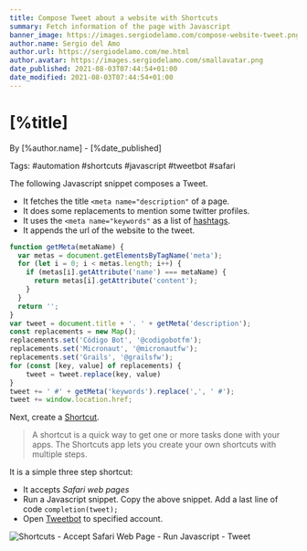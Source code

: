 ```yaml
---
title: Compose Tweet about a website with Shortcuts
summary: Fetch information of the page with Javascript
banner_image: https://images.sergiodelamo.com/compose-website-tweet.png
author.name: Sergio del Amo
author.url: https://sergiodelamo.com/me.html
author.avatar: https://images.sergiodelamo.com/smallavatar.png 
date_published: 2021-08-03T07:44:54+01:00
date_modified: 2021-08-03T07:44:54+01:00
---
```


# [%title]

By [%author.name] - [%date_published]

Tags: #automation #shortcuts #javascript #tweetbot #safari

The following Javascript snippet composes a Tweet. 

- It fetches the title `<meta name="description"` of a page.
- It does some replacements to mention some twitter profiles. 
- It uses the `<meta name="keywords"` as a list of [hashtags](https://help.twitter.com/en/using-twitter/how-to-use-hashtags).
- It appends the url of the website to the tweet. 

```javascript
function getMeta(metaName) {
  var metas = document.getElementsByTagName('meta');
  for (let i = 0; i < metas.length; i++) {
    if (metas[i].getAttribute('name') === metaName) {
      return metas[i].getAttribute('content');
    }
  }
  return '';
}
var tweet = document.title + '. ' + getMeta('description');
const replacements = new Map();
replacements.set('Código Bot', '@codigobotfm');
replacements.set('Micronaut', '@micronautfw');
replacements.set('Grails', '@grailsfw');
for (const [key, value] of replacements) {
	tweet = tweet.replace(key, value)
}
tweet += ' #' + getMeta('keywords').replace(',', ' #');
tweet += window.location.href;
```

Next, create a [Shortcut](https://support.apple.com/guide/shortcuts/welcome/ios).

> A shortcut is a quick way to get one or more tasks done with your apps. The Shortcuts app lets you create your own shortcuts with multiple steps. 

It is a simple three step shortcut: 

- It accepts _Safari web pages_
- Run a Javascript snippet. Copy the above snippet. Add a last line of code `completion(tweet);`
- Open [Tweetbot](https://tapbots.com/tweetbot) to specified account. 

![Shortcuts - Accept Safari Web Page - Run Javascript - Tweet](https://images.sergiodelamo.com/shortcut-accepts-safari-web-pages-run-javascript-tweetbot.jpg)
